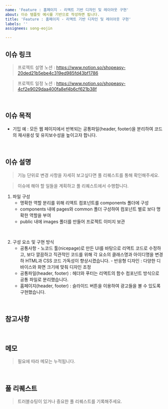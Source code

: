 ```yaml
---
name: 'Feature : 홈페이지 - 리액트 기반 디자인 및 레이아웃 구현'
about: 이슈 템플릿 예시를 기반으로 작성하면 됩니다.
title: 'Feature : 홈페이지 - 리액트 기반 디자인 및 레이아웃 구현'
labels: ''
assignees: song-eojin

---
```


## 이슈 링크
> 프로젝트 설명 노션 : https://www.notion.so/shopeasy-20ded21b5ebe4c319ed985fd43bf1786

> 프로젝트 일정 노션 : https://www.notion.so/shopeasy-4cf2e9029daa400fa8ef4b6cf621b38f

<br>

## 이슈 목적
- 기입 예 : 모든 웹 페이지에서 반복되는 공통파일(header, footer)을 분리하여 코드의 재사용성 및 유지보수성을 높이고자 합니다.

<br>

## 이슈 설명

> 기능 단위로 변경 사항을 자세히 보고싶다면 
> 풀 리퀘스트를 통해 확인해주세요. 

> 이슈에 해야 할 일들을 계획하고 풀 리퀘스트에서 수행합니다.

<!-- 아래의 예시를 기반으로 작성해보세요. -->
1. 파일 구성
    - 명확한 역할 분리를 위해 리액트 컴포넌트를 components 폴더에 구성
   - components 내에 pages와 common 폴더 구성하여 컴포넌트 별로 보다 명확한 역할을 부여 
   - public 내에 images 폴더를 만들어 프로젝트 이미지 보관
<br>

2. 구성 요소 및 구현 방식
   - 공통사항
            - 노코드 툴(nicepage)로 만든 UI를 바탕으로 리액트 코드로 수정하고, 보다 깔끔하고 직관적인 코드를 위해 각 요소의 클래스명과 아이디명을 변경하 HTML과 CSS 코드 가독성이 향상시켰습니다.
             - 반응형 디자인 : 다양한 디바이스와 화면 크기에 맞춰 디자인 조정
   - 공통파일(header, footer) : 헤더와 푸터는 리액트의 함수 컴포넌트 방식으로 공통 파일로 분리했습니다.
   - 홈페이지(header, footer) :  슬라이드 버튼을 이용하여 광고들을 볼 수 있도록 구현했습니다.

<br>

## 참고사항 
<!-- 참고할 사항이 없다면 항목 삭제 -->

<br>

## 메모
> 필요에 따라 메모는 누적됩니다.

<!-- 메모할 사항이 없다면 항목 삭제 -->

<br>

## 풀 리퀘스트
> 트러블슈팅이 있거나 중요한 풀 리퀘스트를 기록해주세요.
<!--기입 예: #66-->
